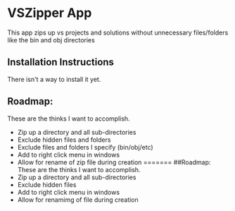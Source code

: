# VSZipper App
This app zips up vs projects and solutions without unnecessary files/folders like the bin and obj directories

## Installation Instructions

There isn't a way to install it yet.

## Roadmap:
These are the thinks I want to accomplish.
* Zip up a directory and all sub-directories
* Exclude hidden files and folders
* Exclude files and folders I specify (bin/obj/etc)
* Add to right click menu in windows
* Allow for rename of zip file during creation
=======
##Roadmap:
These are the thinks I want to accomplish.
* Zip up a directory and all sub-directories
* Exclude hidden files
* Add to right click menu in windows
* Allow for renamimg of file during creation

